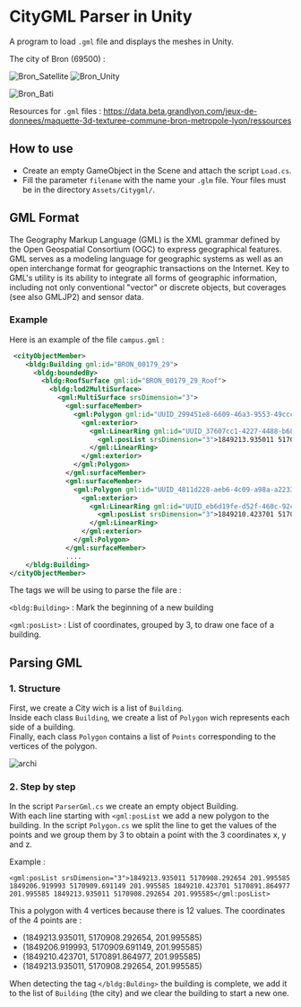 # CityGML Parser in Unity


A program to load `.gml` file and displays the meshes in Unity. 



The city of Bron (69500) : 



![Bron_Satellite](https://user-images.githubusercontent.com/14167172/72252618-e7cb1480-35ff-11ea-8f69-082cf975c93c.PNG)
![Bron_Unity](https://user-images.githubusercontent.com/14167172/72252543-be11ed80-35ff-11ea-91e4-ad32a2003483.PNG)


![Bron_Bati](https://user-images.githubusercontent.com/14167172/72252770-455f6100-3600-11ea-8eef-3b22e7315b4a.PNG)


Resources for `.gml` files : https://data.beta.grandlyon.com/jeux-de-donnees/maquette-3d-texturee-commune-bron-metropole-lyon/ressources

##  How to use

- Create an empty GameObject in the Scene and attach the script `Load.cs`. 
- Fill the parameter `filename` with the name your `.glm` file. Your files must be in the directory `Assets/Citygml/`. 

## GML Format

The Geography Markup Language (GML) is the XML grammar defined by the Open Geospatial Consortium (OGC) to express geographical features. GML serves as a modeling language for geographic systems as well as an open interchange format for geographic transactions on the Internet. Key to GML's utility is its ability to integrate all forms of geographic information, including not only conventional "vector" or discrete objects, but coverages (see also GMLJP2) and sensor data.

### Example

Here is an example of the file `campus.gml` :

```xml
 <cityObjectMember>
    <bldg:Building gml:id="BRON_00179_29">
      <bldg:boundedBy>
        <bldg:RoofSurface gml:id="BRON_00179_29_Roof">
          <bldg:lod2MultiSurface>
            <gml:MultiSurface srsDimension="3">
              <gml:surfaceMember>
                <gml:Polygon gml:id="UUID_299451e8-6609-46a3-9553-49ccc2d42ae7">
                  <gml:exterior>
                    <gml:LinearRing gml:id="UUID_37607cc1-4227-4488-b681-0663758d2094">
                      <gml:posList srsDimension="3">1849213.935011 5170908.292654 201.995585 1849206.919993 5170909.691149 201.995585 1849210.423701 5170891.864977 201.995585 1849213.935011 5170908.292654 201.995585</gml:posList>
                    </gml:LinearRing>
                  </gml:exterior>
                </gml:Polygon>
              </gml:surfaceMember>
              <gml:surfaceMember>
                <gml:Polygon gml:id="UUID_4811d228-aeb6-4c09-a98a-a2233e09addb">
                  <gml:exterior>
                    <gml:LinearRing gml:id="UUID_eb6d19fe-d52f-460c-92cf-ba8ed9f3ba7e">
                      <gml:posList srsDimension="3">1849210.423701 5170891.864977 201.995585 1849206.919993 5170909.691149 201.995585 1849201.366204 5170883.963818 201.995585 1849210.423701 5170891.864977 201.995585</gml:posList>
                    </gml:LinearRing>
                  </gml:exterior>
                </gml:Polygon>
              </gml:surfaceMember>
              ....
    </bldg:Building>
</cityObjectMember>
```
The tags we will be using to parse the file are : 

`<bldg:Building>` : Mark the beginning of a new building

`<gml:posList>` : List of coordinates, grouped by 3, to draw one face of a building. 

## Parsing GML

### 1. Structure

First, we create a City wich is a list of `Building`. <br/>
Inside each class `Building`, we create a list of `Polygon` wich represents each side of a building. <br/>
Finally, each class `Polygon` contains a list of `Points` corresponding to the vertices of the polygon. 

![archi](https://user-images.githubusercontent.com/14167172/72326930-6c756b80-36b0-11ea-8cfe-00a65561dbda.PNG)

### 2. Step by step

In the script `ParserGml.cs` we create an empty object Building. <br />
With each line starting with `<gml:posList`  we add a new polygon to the building. In the script `Polygon.cs` we split the line to get the values of the points and we group them by 3 to obtain a point with the 3 coordinates x, y and z.

Example : 

```
<gml:posList srsDimension="3">1849213.935011 5170908.292654 201.995585 1849206.919993 5170909.691149 201.995585 1849210.423701 5170891.864977 201.995585 1849213.935011 5170908.292654 201.995585</gml:posList>
```

This a polygon with 4 vertices because there is 12 values. The coordinates of the 4 points are : 
<ul>
<li> (1849213.935011, 5170908.292654, 201.995585)</li>
<li> (1849206.919993, 5170909.691149, 201.995585)</li>
<li> (1849210.423701, 5170891.864977, 201.995585)</li>
<li> (1849213.935011, 5170908.292654, 201.995585)</li>
</ul>

When detecting the tag `</bldg:Bulding>` the building is complete, we add it to the list of `Building` (the city) and we clear the building to start a new one. 

